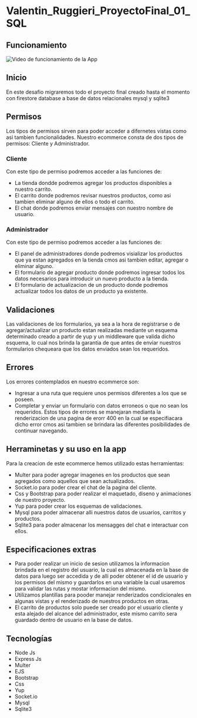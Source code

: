 # Valentin_Ruggieri_ProyectoFinal_01_SQL

## Funcionamiento

![Video de funcionamiento de la App](https://media.giphy.com/media/OgKHI1g8jpomp6K9VK/giphy.gif)

## Inicio
En este desafio migraremos todo el proyecto final creado hasta el momento con firestore database a base de datos relacionales mysql y sqlite3

## Permisos
Los tipos de permisos sirven para poder acceder a difernetes vistas como asi tambien funcionalidades.
Nuestro ecommerce consta de dos tipos de permisos: Cliente y Administrador.

### Cliente
Con este tipo de permiso podremos acceder a las funciones de:
 - La tienda dondde podremos agregar los productos disponibles a nuestro carrito.
 - El carrito donde podremos revisar nuestros productos, como asi tambien eliminar alguno de ellos o todo el carrito.
 - El chat donde podremos enviar mensajes con nuestro nombre de usuario.

### Administrador 
Con este tipo de permiso podremos acceder a las funciones de:
 - El panel de administradores donde podremos visializar los productos que ya estan agregados en la tienda cmos asi tambien editar, agregar o eliminar alguno.
 - El formulario de agregar producto donde podremos ingresar todos los datos necesarios para introducir un nuevo producto a la tienda.
 - El formulario de actualizacion de un producto donde podremos actualizar todos los datos de un producto ya existente.

## Validaciones
Las validaciones de los formularios, ya sea a la hora de registrarse o de agregar/actualizar un producto estan realizadas mediante un 
esquema determinado  creado a partir de yup y  un middleware que valida dicho esquema, lo cual nos brinda la garantia de que antes de enviar
nuestros formularios chequeara que los datos enviados sean los requeridos.

## Errores 
Los errores contemplados en nuestro ecommerce son:
 - Ingresar a una ruta que requiere unos permisos diferentes a los que se poseen.
 - Completar y enviar un formulario con datos erroneos o que no sean los requeridos.
 Estos tipos de errores se manejaran medianta la renderizacion de una pagina de erorr 400 en la cual se especifiacara dicho error
 cmos asi tambien se brindara las diferentes posibilidades de continuar navegando.
 
 ## Herraminetas y su uso en la app
 Para la creacion de este ecommerce hemos utilizado estas herramientas:
  - Multer para poder agregar imagenes en los productos que sean agregados como aquellos que sean actualizados.
  - Socket.io para poder crear el chat de la pagina del cliente.
  - Css y Bootstrap para poder realizar el maquetado, diseno y animaciones de nuestro proyecto.
  - Yup para poder crear los esquemas de validaciones.
  - Mysql para poder almacenar alli nuestros datos de usuarios, carritos y productos.
  - Sqlite3 para poder almacenar los mensagges del chat e interactuar con ellos.
 
 ## Especificaciones extras
  - Para poder realizar un inicio de sesion utilizamos la informacion brindada en el registro del usuario, la cual es almacenada en la base de datos para luego ser accedida y de alli poder obtener el id de usuario y los permisos del mismo y guardarlos en una variable la cual usaremos para validar las rutas y mostar informacion del mismo.
  - Utilizamos plantillas para pooder manejar renderizados condicionales en algunas vistas y el renderizado de nuestros productos en otras.
  - El carrito de productos solo puede ser creado por el usuario cliente y esta alejado del alcance del administrador, este mismo carrito sera guardado dentro de usuario en la base de datos.

## Tecnologías
- Node Js
- Express Js
- Multer
- EJS
- Bootstrap
- Css
- Yup
- Socket.io
- Mysql
- Sqlite3


